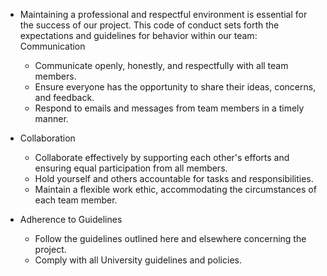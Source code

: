 * Maintaining a professional and respectful environment is essential for the success of our project. This code of conduct sets forth the expectations and guidelines for behavior within our team:
Communication

    - Communicate openly, honestly, and respectfully with all team members.
    - Ensure everyone has the opportunity to share their ideas, concerns, and feedback.
    - Respond to emails and messages from team members in a timely manner.

* Collaboration

    - Collaborate effectively by supporting each other's efforts and ensuring equal participation from all members.
    - Hold yourself and others accountable for tasks and responsibilities.
    - Maintain a flexible work ethic, accommodating the circumstances of each team member.

* Adherence to Guidelines

    - Follow the guidelines outlined here and elsewhere concerning the project.
    - Comply with all University guidelines and policies.
